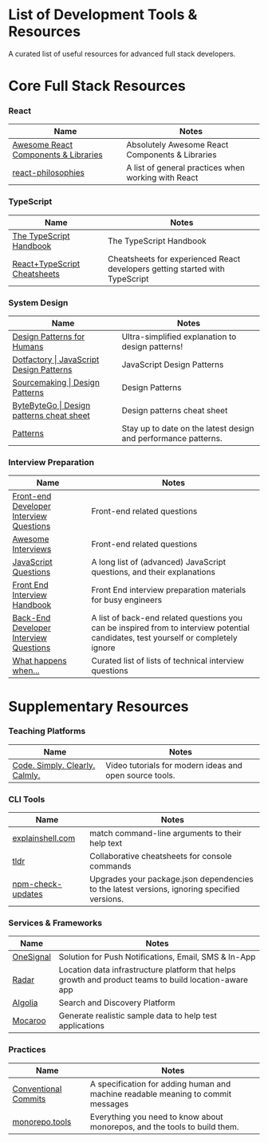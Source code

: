 # List of Development Tools & Resources

A curated list of useful resources for advanced full stack developers.
# Core Full Stack Resources
### React
| Name | Notes |
| --------- | --------- |
| [Awesome React Components & Libraries](https://github.com/brillout/awesome-react-components) | Absolutely Awesome React Components & Libraries |
| [react-philosophies](https://github.com/mithi/react-philosophies) | A list of general practices when working with React |

### TypeScript
| Name | Notes |
| --------- | --------- |
| [The TypeScript Handbook](https://www.typescriptlang.org/docs/handbook/intro.html) | The TypeScript Handbook |
| [React+TypeScript Cheatsheets](https://github.com/typescript-cheatsheets/react) | Cheatsheets for experienced React developers getting started with TypeScript |

### System Design
| Name | Notes |
| --------- | --------- |
| [Design Patterns for Humans](https://github.com/kamranahmedse/design-patterns-for-humans) | Ultra-simplified explanation to design patterns! |
| [Dotfactory \| JavaScript Design Patterns](https://www.dofactory.com/javascript/design-patterns) | JavaScript Design Patterns |
| [Sourcemaking \| Design Patterns](https://sourcemaking.com/) | Design Patterns |
| [ByteByteGo \| Design patterns cheat sheet](https://sourcemaking.com/) | Design patterns cheat sheet |
| [Patterns](https://www.patterns.dev/posts/) | Stay up to date on the latest design and performance patterns. |

### Interview Preparation
| Name | Notes |
| --------- | --------- |
| [Front-end Developer Interview Questions](https://github.com/h5bp/Front-end-Developer-Interview-Questions) | Front-end related questions |
| [Awesome Interviews](https://github.com/DopplerHQ/awesome-interview-questions) | Front-end related questions |
| [JavaScript Questions](https://github.com/lydiahallie/javascript-questions) | A long list of (advanced) JavaScript questions, and their explanations |
| [Front End Interview Handbook](https://github.com/yangshun/front-end-interview-handbook) | Front End interview preparation materials for busy engineers |
| [Back-End Developer Interview Questions](https://github.com/arialdomartini/Back-End-Developer-Interview-Questions) | A list of back-end related questions you can be inspired from to interview potential candidates, test yourself or completely ignore |
| [What happens when...](https://github.com/alex/what-happens-when) | Curated list of lists of technical interview questions |

# Supplementary Resources
### Teaching Platforms
| Name | Notes |
| --------- | --------- |
| [Code. Simply. Clearly. Calmly.](https://calmcode.io/) | Video tutorials for modern ideas and open source tools. |

### CLI Tools
| Name | Notes |
| --------- | --------- |
| [explainshell.com](https://github.com/idank/explainshell) | match command-line arguments to their help text |
| [tldr](https://github.com/tldr-pages/tldr) | Collaborative cheatsheets for console commands |
| [npm-check-updates](https://www.npmjs.com/package/npm-check-updates) | Upgrades your package.json dependencies to the latest versions, ignoring specified versions. |

### Services & Frameworks
| Name | Notes |
| --------- | --------- |
| [OneSignal](https://onesignal.com/) | Solution for Push Notifications, Email, SMS & In-App |
| [Radar](https://radar.com/) | Location data infrastructure platform that helps growth and product teams to build location-aware app |
| [Algolia](https://www.algolia.com/) | Search and Discovery Platform |
| [Mocaroo](https://www.mockaroo.com/) | Generate realistic sample data to help test applications |

### Practices
| Name | Notes |
| --------- | --------- |
| [Conventional Commits](https://www.conventionalcommits.org/en/v1.0.0/) | A specification for adding human and machine readable meaning to commit messages |
| [monorepo.tools](https://monorepo.tools/#what-is-a-monorepo) | Everything you need to know about monorepos, and the tools to build them. |
